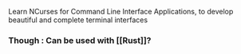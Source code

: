 
Learn NCurses for Command Line Interface Applications, to develop beautiful and complete terminal interfaces

### Though : Can be used with [[Rust]]?